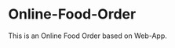 # Online-Food-Order

This is an Online Food Order based on Web-App.



































































































































































































































































































